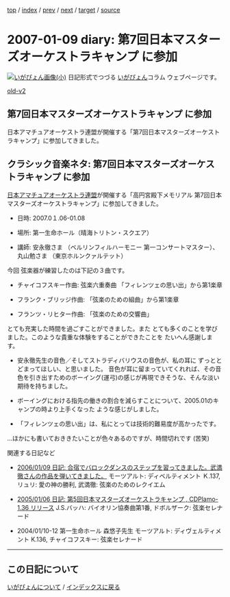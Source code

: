 [top](https://igapyon.github.io/diary/) 
 / [index](https://igapyon.github.io/diary/2007/index.html) 
 / [prev](https://igapyon.github.io/diary/2007/ig070105.html) 
 / [next](https://igapyon.github.io/diary/2007/ig070110.html) 
 / [target](https://igapyon.github.io/diary/2007/ig070109.html) 
 / [source](https://github.com/igapyon/diary/blob/gh-pages/2007/ig070109.html.src.md) 

2007-01-09 diary: 第7回日本マスターズオーケストラキャンプ に参加
=====================================================================================================
[![いがぴょん画像(小)](https://igapyon.github.io/diary/images/iga200306s.jpg "いがぴょん")](https://igapyon.github.io/diary/memo/memoigapyon.html) 日記形式でつづる [いがぴょん](https://igapyon.github.io/diary/memo/memoigapyon.html)コラム ウェブページです。

[old-v2](ig070109-orig.html)

## 第7回日本マスターズオーケストラキャンプ に参加

日本アマチュアオーケストラ連盟が開催する「第7回日本マスターズオーケストラキャンプ」に参加してきました。


## クラシック音楽ネタ: 第7回日本マスターズオーケストラキャンプ に参加

[日本アマチュアオーケストラ連盟](http://www.jao.or.jp/)が開催する「高円宮殿下メモリアル 第7回日本マスターズオーケストラキャンプ」に参加してきました。

* 日時: 2007.0１.06-01.08
  
* 場所: 第一生命ホール（晴海トリトン・スクエア）
  
* 講師: 安永徹さま （ベルリンフィルハーモニー 第一コンサートマスター）、丸山勉さま （東京ホルンクァルテット）

今回 弦楽器が練習したのは下記の３曲です。

* チャイコフスキー作曲: 弦楽六重奏曲 「フィレンツェの思い出」から第1楽章
  
* フランク・ブリッジ作曲: 「弦楽のための組曲」から第1楽章
  
* フランツ・リヒター作曲: 「弦楽のための交響曲」

とても充実した時間を過ごすことができました。また とても多くのことを学びました。このような貴重な体験をすることができたことを たいへん感謝します。

* 安永徹先生の音色／そしてストラディバリウスの音色が、私の耳に ずっととどまってほしい、と思いました。
  音色が耳に留まっていてくれれば、その音色を引き出すためのボーイング(運弓)の感じが再現できそうな、そんな淡い期待を持ちました。
  
* ボーイングにおける指先の働きの割合を減らすことについて、2005.01のキャンプの時より上手くなった ような感じがしました。
  
* 「フィレンツェの思い出」は、私にとっては技術的難易度が高かったです。

…ほかにも書いておききたいことが色々あるのですが、時間切れです (苦笑)

関連する日記など

* [2006/01/09 日記: 合宿でバロックダンスのステップを習ってきました。武満徹さんの作品を弾いてきました。](../2006/ig060109.html)
  モーツアルト: ディベルティメント Ｋ.137, リュリ: 愛の神の勝利, 武満徹: 弦楽のためのレクイエム
  
* [2005/01/06 日記: 第5回日本マスターズオーケストラキャンプ , CDPlamo-1.36 リリース](../2005/ig050106.html)
  J.S.バッハ: バイオリン協奏曲第1番, ドボルザーク: 弦楽セレナード
  
* 2004/01/10-12 第一生命ホール 森悠子先生
  モーツアルト: ディヴェルティメント K.136, チャイコフスキー: 弦楽セレナード

----------------------------------------------------------------------------------------------------

## この日記について
[いがぴょんについて](https://igapyon.github.io/diary/memo/memoigapyon.html) / [インデックスに戻る](https://igapyon.github.io/diary/idxall.html)
